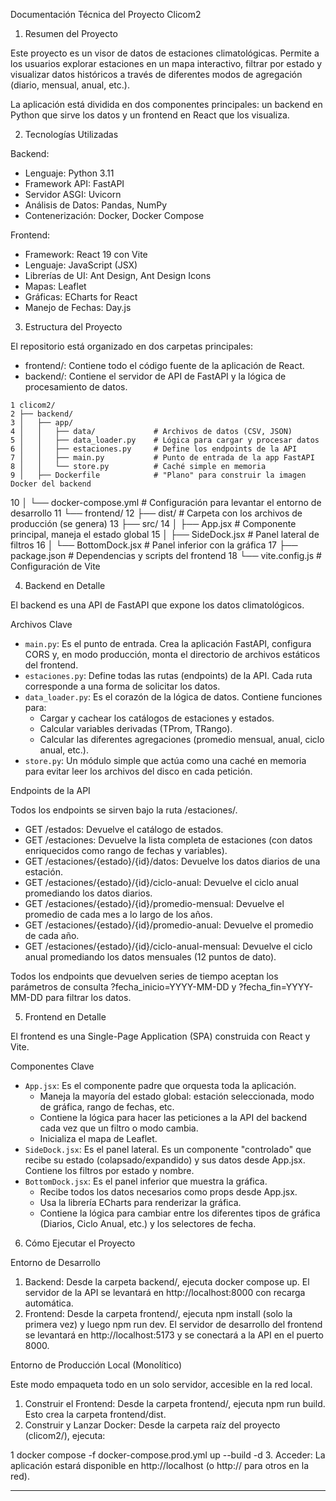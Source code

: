   Documentación Técnica del Proyecto Clicom2

  1. Resumen del Proyecto

  Este proyecto es un visor de datos de estaciones climatológicas. Permite a los usuarios explorar estaciones en un mapa interactivo, filtrar
  por estado y visualizar datos históricos a través de diferentes modos de agregación (diario, mensual, anual, etc.).

  La aplicación está dividida en dos componentes principales: un backend en Python que sirve los datos y un frontend en React que los
  visualiza.

  2. Tecnologías Utilizadas

  Backend:
   * Lenguaje: Python 3.11
   * Framework API: FastAPI
   * Servidor ASGI: Uvicorn
   * Análisis de Datos: Pandas, NumPy
   * Contenerización: Docker, Docker Compose

  Frontend:
   * Framework: React 19 con Vite
   * Lenguaje: JavaScript (JSX)
   * Librerías de UI: Ant Design, Ant Design Icons
   * Mapas: Leaflet
   * Gráficas: ECharts for React
   * Manejo de Fechas: Day.js

  3. Estructura del Proyecto

  El repositorio está organizado en dos carpetas principales:

   * frontend/: Contiene todo el código fuente de la aplicación de React.
   * backend/: Contiene el servidor de API de FastAPI y la lógica de procesamiento de datos.

    1 clicom2/
    2 ├── backend/
    3 │   ├── app/
    4 │   │   ├── data/             # Archivos de datos (CSV, JSON)
    5 │   │   ├── data_loader.py    # Lógica para cargar y procesar datos
    6 │   │   ├── estaciones.py     # Define los endpoints de la API
    7 │   │   ├── main.py           # Punto de entrada de la app FastAPI
    8 │   │   └── store.py          # Caché simple en memoria
    9 │   ├── Dockerfile            # "Plano" para construir la imagen Docker del backend
   10 │   └── docker-compose.yml    # Configuración para levantar el entorno de desarrollo
   11 └── frontend/
   12     ├── dist/                 # Carpeta con los archivos de producción (se genera)
   13     ├── src/
   14     │   ├── App.jsx           # Componente principal, maneja el estado global
   15     │   ├── SideDock.jsx      # Panel lateral de filtros
   16     │   └── BottomDock.jsx    # Panel inferior con la gráfica
   17     ├── package.json          # Dependencias y scripts del frontend
   18     └── vite.config.js        # Configuración de Vite

  4. Backend en Detalle

  El backend es una API de FastAPI que expone los datos climatológicos.

  Archivos Clave

   * `main.py`: Es el punto de entrada. Crea la aplicación FastAPI, configura CORS y, en modo producción, monta el directorio de archivos
     estáticos del frontend.
   * `estaciones.py`: Define todas las rutas (endpoints) de la API. Cada ruta corresponde a una forma de solicitar los datos.
   * `data_loader.py`: Es el corazón de la lógica de datos. Contiene funciones para:
       * Cargar y cachear los catálogos de estaciones y estados.
       * Calcular variables derivadas (TProm, TRango).
       * Calcular las diferentes agregaciones (promedio mensual, anual, ciclo anual, etc.).
   * `store.py`: Un módulo simple que actúa como una caché en memoria para evitar leer los archivos del disco en cada petición.

  Endpoints de la API

  Todos los endpoints se sirven bajo la ruta /estaciones/.

   * GET /estados: Devuelve el catálogo de estados.
   * GET /estaciones: Devuelve la lista completa de estaciones (con datos enriquecidos como rango de fechas y variables).
   * GET /estaciones/{estado}/{id}/datos: Devuelve los datos diarios de una estación.
   * GET /estaciones/{estado}/{id}/ciclo-anual: Devuelve el ciclo anual promediando los datos diarios.
   * GET /estaciones/{estado}/{id}/promedio-mensual: Devuelve el promedio de cada mes a lo largo de los años.
   * GET /estaciones/{estado}/{id}/promedio-anual: Devuelve el promedio de cada año.
   * GET /estaciones/{estado}/{id}/ciclo-anual-mensual: Devuelve el ciclo anual promediando los datos mensuales (12 puntos de dato).

  Todos los endpoints que devuelven series de tiempo aceptan los parámetros de consulta ?fecha_inicio=YYYY-MM-DD y ?fecha_fin=YYYY-MM-DD para
  filtrar los datos.

  5. Frontend en Detalle

  El frontend es una Single-Page Application (SPA) construida con React y Vite.

  Componentes Clave

   * `App.jsx`: Es el componente padre que orquesta toda la aplicación.
       * Maneja la mayoría del estado global: estación seleccionada, modo de gráfica, rango de fechas, etc.
       * Contiene la lógica para hacer las peticiones a la API del backend cada vez que un filtro o modo cambia.
       * Inicializa el mapa de Leaflet.
   * `SideDock.jsx`: Es el panel lateral. Es un componente "controlado" que recibe su estado (colapsado/expandido) y sus datos desde App.jsx.
     Contiene los filtros por estado y nombre.
   * `BottomDock.jsx`: Es el panel inferior que muestra la gráfica.
       * Recibe todos los datos necesarios como props desde App.jsx.
       * Usa la librería ECharts para renderizar la gráfica.
       * Contiene la lógica para cambiar entre los diferentes tipos de gráfica (Diarios, Ciclo Anual, etc.) y los selectores de fecha.

  6. Cómo Ejecutar el Proyecto

  Entorno de Desarrollo

   1. Backend: Desde la carpeta backend/, ejecuta docker compose up. El servidor de la API se levantará en http://localhost:8000 con recarga
      automática.
   2. Frontend: Desde la carpeta frontend/, ejecuta npm install (solo la primera vez) y luego npm run dev. El servidor de desarrollo del
      frontend se levantará en http://localhost:5173 y se conectará a la API en el puerto 8000.

  Entorno de Producción Local (Monolítico)

  Este modo empaqueta todo en un solo servidor, accesible en la red local.

   1. Construir el Frontend: Desde la carpeta frontend/, ejecuta npm run build. Esto crea la carpeta frontend/dist.
   2. Construir y Lanzar Docker: Desde la carpeta raíz del proyecto (clicom2/), ejecuta:

   1     docker compose -f docker-compose.prod.yml up --build -d
   3. Acceder: La aplicación estará disponible en http://localhost (o http://<tu-ip-local> para otros en la red).

  ---
